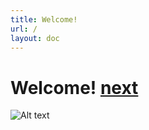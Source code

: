```yaml
---
title: Welcome!
url: /
layout: doc
---
```


# Welcome! [next](/next)

![Alt text](/img/gangnamtocat.png)